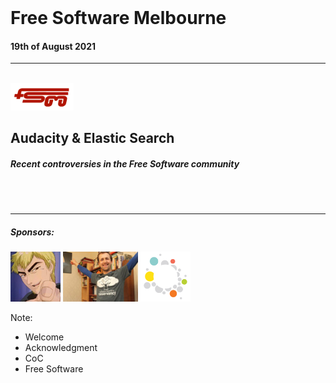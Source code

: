 <br>

# Free Software Melbourne
#### 19th of August 2021

<hr>
<br>

<img src=slides/img/FSM_logo.png width="20%">

## Audacity & Elastic Search

##### Recent controversies in the Free Software community

<br>
<br>
<hr>

##### Sponsors:

<img src=slides/img/AdamBolte.png height="80px">
<img src=slides/img/stumbles_small.jpg height="80px">
<img src=slides/img/Linux-Logo.png height="80px">

Note:
* Welcome
* Acknowledgment
* CoC
* Free Software
